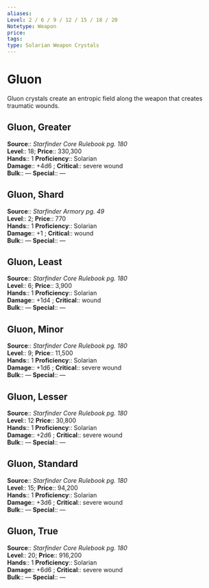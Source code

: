 ```yaml
---
aliases: 
Level: 2 / 6 / 9 / 12 / 15 / 18 / 20
Notetype: Weapon
price: 
tags: 
type: Solarian Weapon Crystals
---
```


# Gluon

Gluon crystals create an entropic field along the weapon that creates traumatic wounds.  

## Gluon, Greater

**Source**:: _Starfinder Core Rulebook pg. 180_  
**Level**:: 18;
**Price**:: 330,300  
**Hands**:: 1
**Proficiency**:: Solarian  
**Damage**:: +4d6 ;
**Critical**:: severe wound  
**Bulk**:: —
**Special**:: —

## Gluon, Shard

**Source**:: _Starfinder Armory pg. 49_  
**Level**:: 2;
**Price**:: 770  
**Hands**:: 1
**Proficiency**:: Solarian  
**Damage**:: +1 ;
**Critical**:: wound  
**Bulk**:: —
**Special**:: —

## Gluon, Least

**Source**:: _Starfinder Core Rulebook pg. 180_  
**Level**:: 6;
**Price**:: 3,900  
**Hands**:: 1
**Proficiency**:: Solarian  
**Damage**:: +1d4 ;
**Critical**:: wound  
**Bulk**:: —
**Special**:: —

## Gluon, Minor

**Source**:: _Starfinder Core Rulebook pg. 180_  
**Level**:: 9;
**Price**:: 11,500  
**Hands**:: 1
**Proficiency**:: Solarian  
**Damage**:: +1d6 ;
**Critical**:: severe wound  
**Bulk**:: —
**Special**:: —

## Gluon, Lesser

**Source**:: _Starfinder Core Rulebook pg. 180_  
**Level**:: 12
**Price**:: 30,800  
**Hands**:: 1
**Proficiency**:: Solarian  
**Damage**:: +2d6 ;
**Critical**:: severe wound  
**Bulk**:: —
**Special**:: —

## Gluon, Standard

**Source**:: _Starfinder Core Rulebook pg. 180_  
**Level**:: 15;
**Price**:: 94,200  
**Hands**:: 1
**Proficiency**:: Solarian  
**Damage**:: +3d6 ;
**Critical**:: severe wound  
**Bulk**:: —
**Special**:: —

## Gluon, True

**Source**:: _Starfinder Core Rulebook pg. 180_  
**Level**:: 20;
**Price**:: 916,200  
**Hands**:: 1
**Proficiency**:: Solarian  
**Damage**:: +6d6 ;
**Critical**:: severe wound  
**Bulk**:: —
**Special**:: —
